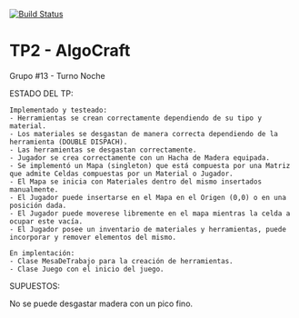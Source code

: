 [![Build Status](https://travis-ci.org/Hashman33/TP2.svg?branch=master)](https://travis-ci.org/Hashman33/TP2)
# TP2 - AlgoCraft

Grupo #13 - Turno Noche

ESTADO DEL TP:
	
	Implementado y testeado:
	- Herramientas se crean correctamente dependiendo de su tipo y material.
	- Los materiales se desgastan de manera correcta dependiendo de la herramienta (DOUBLE DISPACH).
	- Las herramientas se desgastan correctamente.
	- Jugador se crea correctamente con un Hacha de Madera equipada.
	- Se implementó un Mapa (singleton) que está compuesta por una Matriz que admite Celdas compuestas por un Material o Jugador.
	- El Mapa se inicia con Materiales dentro del mismo insertados manualmente.
	- El Jugador puede insertarse en el Mapa en el Origen (0,0) o en una posición dada.
	- El Jugador puede moverese libremente en el mapa mientras la celda a ocupar este vacía.
	- El Jugador posee un inventario de materiales y herramientas, puede incorporar y remover elementos del mismo.
	
	En implentación:
	- Clase MesaDeTrabajo para la creación de herramientas.
	- Clase Juego con el inicio del juego.
	
	
SUPUESTOS:

No se puede desgastar madera con un pico fino.
